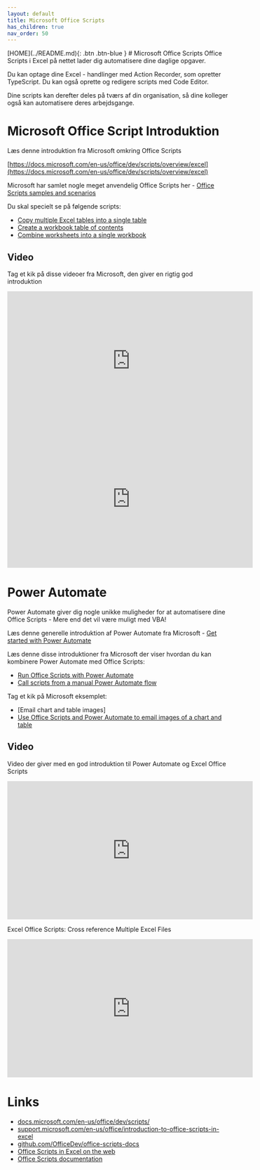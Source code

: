 ```yaml
---
layout: default
title: Microsoft Office Scripts
has_children: true
nav_order: 50
---
```

<span class="fs-1">
[HOME](../README.md){: .btn .btn-blue }
</span>
# Microsoft Office Scripts
Office Scripts i Excel på nettet lader dig automatisere dine daglige opgaver. 

Du kan optage dine Excel - handlinger med Action Recorder, som opretter TypeScript. Du kan også oprette og redigere scripts med Code Editor. 

Dine scripts kan derefter deles på tværs af din organisation, så dine kolleger også kan automatisere deres arbejdsgange.

# Microsoft Office Script Introduktion
Læs denne introduktion fra Microsoft omkring Office Scripts

[https://docs.microsoft.com/en-us/office/dev/scripts/overview/excel](https://docs.microsoft.com/en-us/office/dev/scripts/overview/excel)

Microsoft har samlet nogle meget anvendelig Office Scripts her - [Office Scripts samples and scenarios](https://docs.microsoft.com/en-us/office/dev/scripts/resources/samples/samples-overview)

Du skal specielt se på følgende scripts:

- [Copy multiple Excel tables into a single table](https://docs.microsoft.com/en-us/office/dev/scripts/resources/samples/copy-tables-combine)
- [Create a workbook table of contents](https://docs.microsoft.com/en-us/office/dev/scripts/resources/samples/table-of-contents)
- [Combine worksheets into a single workbook](https://docs.microsoft.com/en-us/office/dev/scripts/resources/samples/combine-worksheets-into-single-workbook)

## Video
Tag et kik på disse videoer fra Microsoft, den giver en rigtig god introduktion

<iframe width="560" height="315" src="https://www.youtube.com/embed/oeP4cb6rpso" title="YouTube video player" frameborder="0" allow="accelerometer; autoplay; clipboard-write; encrypted-media; gyroscope; picture-in-picture" allowfullscreen></iframe>

<iframe width="560" height="315" src="https://www.youtube.com/embed/TAeNyjhXo3c" title="YouTube video player" frameborder="0" allow="accelerometer; autoplay; clipboard-write; encrypted-media; gyroscope; picture-in-picture" allowfullscreen></iframe>


# Power Automate
Power Automate giver dig nogle unikke muligheder for at automatisere dine Office Scripts - Mere end det vil være muligt med VBA!

Læs denne generelle introduktion af Power Automate fra Microsoft - [Get started with Power Automate](https://docs.microsoft.com/en-us/power-automate/getting-started)

Læs denne disse introduktioner fra Microsoft der viser hvordan du kan kombinere Power Automate med Office Scripts:

- [Run Office Scripts with Power Automate](https://docs.microsoft.com/en-us/office/dev/scripts/develop/power-automate-integration)
- [Call scripts from a manual Power Automate flow](https://docs.microsoft.com/en-us/office/dev/scripts/tutorials/excel-power-automate-manual)

Tag et kik på Microsoft eksemplet:

- [Email chart and table images]
- [Use Office Scripts and Power Automate to email images of a chart and table](https://docs.microsoft.com/en-us/office/dev/scripts/resources/samples/email-images-chart-table)

## Video
Video der giver med en god introduktion til Power Automate og Excel Office Scripts

<iframe width="560" height="315" src="https://www.youtube.com/embed/VeqzlWNQjjE" title="YouTube video player" frameborder="0" allow="accelerometer; autoplay; clipboard-write; encrypted-media; gyroscope; picture-in-picture" allowfullscreen></iframe>

Excel Office Scripts: Cross reference Multiple Excel Files

<iframe width="560" height="315" src="https://www.youtube.com/embed/dVwqBf483qo" title="YouTube video player" frameborder="0" allow="accelerometer; autoplay; clipboard-write; encrypted-media; gyroscope; picture-in-picture" allowfullscreen></iframe>

# Links
- [docs.microsoft.com/en-us/office/dev/scripts/](https://docs.microsoft.com/en-us/office/dev/scripts/)
- [support.microsoft.com/en-us/office/introduction-to-office-scripts-in-excel](https://support.microsoft.com/en-us/office/introduction-to-office-scripts-in-excel-9fbe283d-adb8-4f13-a75b-a81c6baf163a)
- [github.com/OfficeDev/office-scripts-docs](https://github.com/OfficeDev/office-scripts-docs)
- [Office Scripts in Excel on the web](https://docs.microsoft.com/en-us/office/dev/scripts/overview/excel)
- [Office Scripts documentation](https://docs.microsoft.com/en-us/office/dev/scripts/)

